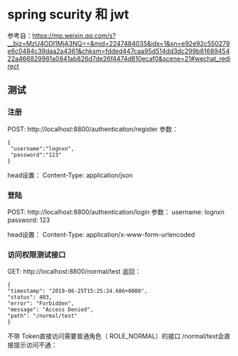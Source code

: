 # spring scurity 和 jwt
参考自：https://mp.weixin.qq.com/s?__biz=MzU4ODI1MjA3NQ==&mid=2247484035&idx=1&sn=e92e92c550279e6c0484c39daa2a4361&chksm=fdded447caa95d514dd3dc299b8168945422a466829981a0841ab826d7de26f4474d810ecaf0&scene=21#wechat_redirect

## 测试
### 注册
POST: http://localhost:8800/authentication/register
参数：
```
{
 "username":"lognxn",
 "password":"123"
}
```
head设置：
Content-Type: application/json

### 登陆
POST: http://localhost:8800/authentication/login
参数：
username: lognxn
password: 123

head设置：
Content-Type: application/x-www-form-urlencoded

### 访问权限测试接口
GET: http://localhost:8800/normal/test
返回：
```
{
"timestamp": "2019-06-25T15:25:24.686+0000",
"status": 403,
"error": "Forbidden",
"message": "Access Denied",
"path": "/normal/test"
}
```
不带 Token直接访问需要普通角色（ ROLE_NORMAL）的接口 /normal/test会直接提示访问不通：
